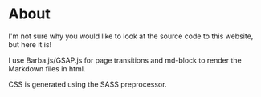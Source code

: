 # About

I'm not sure why you would like to look at the source code to this website, but here it is!

I use Barba.js/GSAP.js for page transitions and md-block to render the Markdown files in html. 

CSS is generated using the SASS preprocessor. 


